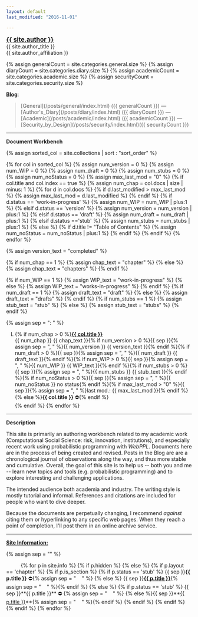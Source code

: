 ```yaml
---
layout: default
last_modified: "2016-11-01"

---
```

<style type="text/css">
ol li {
text-align:left;
list-style-type: upper-roman
}
ol li ol li {
text-align:left;
list-style-type: decimal;
}
</style>


<div class = "author-block">
<a href="{{ site.author_url }}" style="font-weight: bold;font-size:120%;">{{ site.author }}</a><br>
{{ site.author_title }}<br>
{{ site.author_affiliation }}<br>
</div>

{% assign generalCount = site.categories.general.size %}
{% assign diaryCount = site.categories.diary.size %}
{% assign academicCount = site.categories.academic.size %}
{% assign securityCount = site.categories.security.size %}

**[Blog](/posts/index.html)**: <!--⛔️ -->

> <!--<img src ="{{ site.baseurl }}/assets/img/new_small.png" style = "display:inline;height:18px;width:39px;vertical-align:-4px;"/> --><span style="white-space: nowrap;">[General](/posts/general/index.html)</span>  <span class="annotate">({{ generalCount }}) &mdash;</span>  <span style="white-space: nowrap;">[Author's_Diary](/posts/diary/index.html)</span>  <span class="annotate">({{ diaryCount }}) &mdash;</span>  <span style="white-space: nowrap;">[Academic](/posts/academic/index.html)</span> <span class="annotate">({{ academicCount }}) &mdash;</span>  <span style="white-space: nowrap;">[Security_by_Design](/posts/security/index.html)</span><span class="annotate">({{ securityCount }})</span>

____

**Document Workbench**

{% assign sorted_col = site.collections | sort : "sort_order" %}

{% for col in sorted_col %}
{% assign num_version = 0 %}
{% assign num_WIP = 0 %}
{% assign num_draft = 0 %}
{% assign num_stubs = 0 %}
{% assign num_noStatus = 0 %}
{% assign max_last_mod = "0" %}
{% if col.title and col.index == true %}
{% assign num_chap = col.docs | size  | minus: 1 %}
{% for d in col.docs %}
{% if d.last_modified > max_last_mod %}
{% assign max_last_mod = d.last_modified %}
{% endif %}
{% if d.status == 'work-in-progress' %}
{% assign num_WIP =  num_WIP | plus:1 %}
{% elsif d.status == 'version' %}
{% assign num_version =  num_version | plus:1  %}
{% elsif d.status == 'draft' %}
{% assign num_draft =  num_draft | plus:1  %}
{% elsif d.status =='stub' %}
{% assign num_stubs = num_stubs | plus:1 %}
{% else %}
{% if d.title != "Table of Contents" %}
{% assign num_noStatus = num_noStatus | plus:1 %}
{% endif %}
{% endif %}
{% endfor %}


{% assign version_text = "completed" %}

{% if num_chap == 1 %}
{% assign chap_text = "chapter" %}
{% else %}
{% assign chap_text = "chapters" %}
{% endif %}

{% if num_WIP == 1 %}
{% assign WIP_text = "work-in-progress" %}
{% else %}
{% assign WIP_text = "works-in-progress" %}
{% endif %}
{% if num_draft == 1 %}
{% assign draft_text = "draft" %}
{% else %}
{% assign draft_text = "drafts" %}
{% endif %}
{% if num_stubs == 1 %}
{% assign stub_text = "stub" %}
{% else %}
{% assign stub_text = "stubs" %}
{% endif %}

{% assign sep = ": " %}

1. {% if num_chap > 0 %}**<a class="chapter-link" href="/{{ col.label }}/index.html">{{ col.title }}</a>**<br>
<span class="annotate">{{ num_chap }} {{ chap_text }}{% if num_version > 0 %}{{ sep }}{% assign sep = ", " %}{{ num_version }} {{ version_text  }}{% endif %}{% if num_draft > 0 %}{{ sep }}{% assign sep = ", " %}{{ num_draft }} {{ draft_text  }}{% endif %}{% if num_WIP > 0 %}{{ sep }}{% assign sep = ", " %}{{ num_WIP }} {{ WIP_text }}{% endif %}{% if num_stubs > 0 %}{{ sep }}{% assign sep = ", " %}{{ num_stubs }} {{ stub_text }}{% endif %}{% if num_noStatus > 0 %}{{ sep }}{% assign sep = ", " %}{{ num_noStatus }} no status{% endif %}{% if max_last_mod > "0" %}{{ sep }}{% assign sep = ", " %}last mod.: {{ max_last_mod }}{% endif %}</span>{% else %}**{{ col.title }}** ⛔️{% endif %}<br/>
{% endif %}
{% endfor %}

____

**Description**

This site is primarily an authoring workbench related to my academic work (Computational Social Science: risk, innovation, institutions), and especially recent work using probabilistic programming with *WebPPL*. Documents here are in the process of being created and revised. Posts in the Blog are are a chronological journal of observations along the way, and thus more stable and cumulative. Overall, the goal of this site is to help us -- both you and me -- learn new topics and tools (e.g. probabilistic programming) and to explore interesting and challenging applications. 

The intended audience both academia and industry.  The writing style is mostly tutorial and informal. References and citations are included for people who want to dive deeper. 

Because the documents are perpetually changing, I recommend *against* citing them or hyperlinking to any specific web pages.  When they reach a point of completion, I'll post them in an online archive service.

____

**[Site Information:](/info/index.html)**

{% assign sep = "" %}
<div style="display:inline;">
&nbsp;&nbsp;&nbsp;&nbsp;&nbsp;&nbsp;&nbsp;&nbsp;&nbsp;
{% for p in site.info %}
    {% if p.hidden %}
    {% else %}
        {% if p.layout == 'chapter' %}
            {% if p.is_section %}
                {% if p.status == 'stub' %}
{{ sep }}<strong>{{ p.title }}</strong> ⛔️{% assign sep = "&nbsp;&nbsp;&nbsp;&nbsp;" %}
{% else %}
{{ sep }}<strong><a class="chapter-link" href="{{ site.baseurl }}{{ p.url }}" >{{ p.title }}</a></strong>{% assign sep = "&nbsp;&nbsp;&nbsp;&nbsp;" %}{% endif %}
            {% else %}
                {% if p.status == 'stub' %}
{{ sep }}**{{ p.title }}** ⛔️ {% assign sep = "&nbsp;&nbsp;&nbsp;&nbsp;" %}
{% else %}{{ sep }}**<a class="chapter-link" href="{{ site.baseurl }}{{ p.url }}" >{{ p.title }}</a>**{% assign sep = "&nbsp;&nbsp;&nbsp;&nbsp;" %}{% endif %}     
            {% endif %}
        {% endif %}
    {% endif %}
{% endfor %}
</div>
